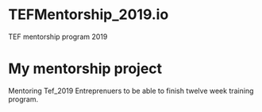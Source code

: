 # TEFMentorship_2019.io
TEF mentorship program 2019

# My mentorship project

Mentoring Tef_2019 Entreprenuers to be able to finish twelve week training program.



